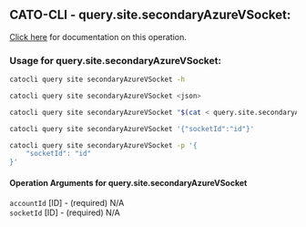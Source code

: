 
## CATO-CLI - query.site.secondaryAzureVSocket:
[Click here](https://api.catonetworks.com/documentation/#query-query.site.secondaryAzureVSocket) for documentation on this operation.

### Usage for query.site.secondaryAzureVSocket:

```bash
catocli query site secondaryAzureVSocket -h

catocli query site secondaryAzureVSocket <json>

catocli query site secondaryAzureVSocket "$(cat < query.site.secondaryAzureVSocket.json)"

catocli query site secondaryAzureVSocket '{"socketId":"id"}'

catocli query site secondaryAzureVSocket -p '{
    "socketId": "id"
}'
```

#### Operation Arguments for query.site.secondaryAzureVSocket ####

`accountId` [ID] - (required) N/A    
`socketId` [ID] - (required) N/A    
